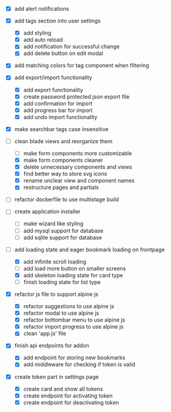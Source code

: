 - [x] add alert notifications

- [x] add tags section into user settings
    - [x] add styling
    - [x] add auto reload
    - [x] add notification for successful change
    - [x] add delete button on edit modal

- [x] add matching colors for tag component when filtering

- [x] add export/import functionality
    - [x] add export functionality
    - [x] create password protected json export file
    - [x] add confirmation for import
    - [x] add progress bar for import
    - [x] add undo import functionality

- [x] make searchbar tags case insensitive

- [ ] clean blade views and reorganize them
    - [ ] make form components more customizable
    - [x] make form components cleaner
    - [x] delete unnecessary components and views
    - [x] find better way to store svg icons
    - [x] rename unclear view and component names
    - [x] restructure pages and partials

- [ ] refactor dockerfile to use multistage build

- [ ] create application installer
    - [ ] make wizard like styling
    - [ ] add mysql support for database
    - [ ] add sqlite support for database

- [ ] add loading state and eager bookmark loading on frontpage
    - [x] add infinite scroll loading
    - [ ] add load more button on smaller screens
    - [x] add skeleton loading state for card type
    - [ ] finish loading state for list type

- [x] refactor js file to support alpine js
    - [x] refactor suggestions to use alpine js
    - [x] refactor modal to use alpine js
    - [x] refactor bottombar menu to use alpine js
    - [x] refactor import progress to use alpine js
    - [x] clean 'app.js' file

- [x] finish api endpoints for addon
    - [x] add endpoint for storing new bookmarks
    - [x] add middleware for checking if token is valid

- [x] create token part in settings page
    - [x] create card and show all tokens
    - [x] create endpoint for activating token
    - [x] create endpoint for deactivating token